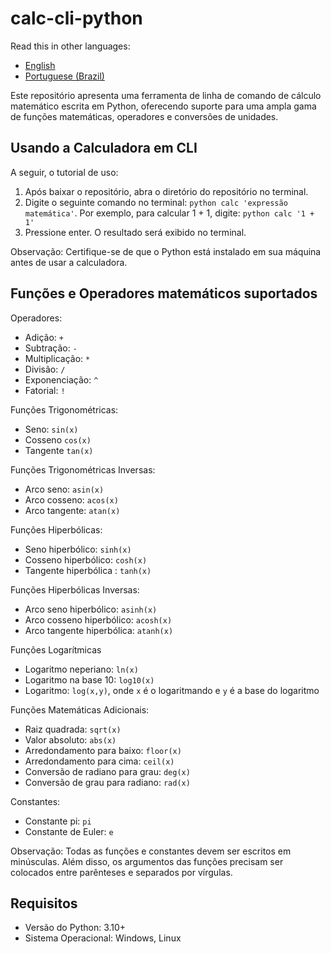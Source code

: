 # calc-cli-python

Read this in other languages:
- [English](https://github.com/joaovictorvns/calc-cli-python/blob/main/README.md)
- [Portuguese (Brazil)](https://github.com/joaovictorvns/calc-cli-python/blob/main/README.pt-br.md)

Este repositório apresenta uma ferramenta de linha de comando de cálculo matemático escrita em Python, oferecendo suporte para uma ampla gama de funções matemáticas, operadores e conversões de unidades.

## Usando a Calculadora em CLI

A seguir, o tutorial de uso:

1. Após baixar o repositório, abra o diretório do repositório no terminal.
2. Digite o seguinte comando no terminal: `python calc 'expressão matemática'`. Por exemplo, para calcular 1 + 1, digite: `python calc '1 + 1'`
3. Pressione enter. O resultado será exibido no terminal.

Observação: Certifique-se de que o Python está instalado em sua máquina antes de usar a calculadora.

## Funções e Operadores matemáticos suportados

Operadores:

-   Adição: `+`
-   Subtração: `-`
-   Multiplicação: `*`
-   Divisão: `/`
-   Exponenciação: `^`
-   Fatorial: `!`

Funções Trigonométricas:

-   Seno: `sin(x)`
-   Cosseno `cos(x)`
-   Tangente `tan(x)`

Funções Trigonométricas Inversas:

-   Arco seno: `asin(x)`
-   Arco cosseno: `acos(x)`
-   Arco tangente: `atan(x)`

Funções Hiperbólicas:

-   Seno hiperbólico: `sinh(x)`
-   Cosseno hiperbólico: `cosh(x)`
-   Tangente hiperbólica : `tanh(x)`

Funções Hiperbólicas Inversas:

-   Arco seno hiperbólico: `asinh(x)`
-   Arco cosseno hiperbólico: `acosh(x)`
-   Arco tangente hiperbólica: `atanh(x)`

Funções Logarítmicas

-   Logaritmo neperiano: `ln(x)`
-   Logaritmo na base 10: `log10(x)`
-   Logaritmo: `log(x,y)`, onde `x` é o logaritmando e `y` é a base do logaritmo

Funções Matemáticas Adicionais:

-   Raiz quadrada: `sqrt(x)`
-   Valor absoluto: `abs(x)`
-   Arredondamento para baixo: `floor(x)`
-   Arredondamento para cima: `ceil(x)`
-   Conversão de radiano para grau: `deg(x)`
-   Conversão de grau para radiano: `rad(x)`

Constantes:

-   Constante pi: `pi`
-   Constante de Euler: `e`

Observação: Todas as funções e constantes devem ser escritos em minúsculas. Além disso, os argumentos das funções precisam ser colocados entre parênteses e separados por vírgulas.

## Requisitos

-   Versão do Python: 3.10+
-   Sistema Operacional: Windows, Linux
